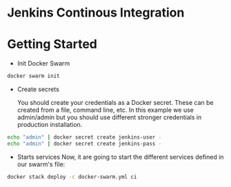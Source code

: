# Jenkins Continous Integration

# Getting Started
* Init Docker Swarm
```bash
docker swarm init
```
* Create secrets

   You should create your credentials as a Docker secret. These can be created from a file, command line, etc. In this example we use admin/admin but you should use different stronger credentials in production installation.
```bash
echo "admin" | docker secret create jenkins-user -
echo "admin" | docker secret create jenkins-pass -
```
* Starts services
   Now, it are going to start the different services defined in our swarm's file:
```bash
docker stack deploy -c docker-swarm.yml ci
```
